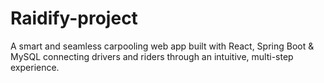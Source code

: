 # Raidify-project
A smart and seamless carpooling web app built with React, Spring Boot &amp; MySQL connecting drivers and riders through an intuitive, multi-step experience.
